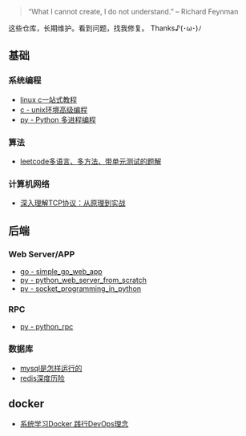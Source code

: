 > “What I cannot create, I do not understand.” – Richard Feynman

这些仓库，长期维护。看到问题，找我修复。 Thanks♪(･ω･)ﾉ

## 基础

### 系统编程

- [linux c一站式教程]()
- [c - unix环境高级编程](https://github.com/LeoSirius/tutorial_apue)
- [py - Python 多进程编程](https://github.com/LeoSirius/tutorial_python_multi_process)

### 算法

- [leetcode多语言、多方法、带单元测试的题解](https://github.com/LeoSirius/leetcode_solutions)

### 计算机网络

- [深入理解TCP协议：从原理到实战](https://leosirius.github.io/blog/%E6%95%99%E7%A8%8B/%E6%B7%B1%E5%85%A5%E7%90%86%E8%A7%A3TCP%E5%8D%8F%E8%AE%AE%EF%BC%9A%E4%BB%8E%E5%8E%9F%E7%90%86%E5%88%B0%E5%AE%9E%E6%88%98%EF%BC%88%E6%8E%98%E9%87%91%E7%AC%94%E8%AE%B0%EF%BC%89/03_TCP%E6%A6%82%E8%BF%B0/)

## 后端

### Web Server/APP

- [go - simple_go_web_app](https://github.com/LeoSirius/simple_go_web_app)
- [py - python_web_server_from_scratch](https://github.com/LeoSirius/python_web_server_from_scratch)
- [py - socket_programming_in_python](https://github.com/LeoSirius/tutorial_socket_programming_in_python)

### RPC

- [py - python_rpc](https://github.com/LeoSirius/tutorial_python_rpc)

### 数据库

- [mysql是怎样运行的](https://leosirius.github.io/blog/%E6%95%99%E7%A8%8B/mysql%E6%98%AF%E6%80%8E%E6%A0%B7%E8%BF%90%E8%A1%8C%E7%9A%84%EF%BC%88%E6%8E%98%E9%87%91%E7%AC%94%E8%AE%B0%EF%BC%89/02_%E5%88%9D%E8%AF%86mysql/)
- [redis深度历险](https://leosirius.github.io/blog/%E6%95%99%E7%A8%8B/redis%E6%B7%B1%E5%BA%A6%E5%8E%86%E9%99%A9%EF%BC%88%E6%8E%98%E9%87%91%E7%AC%94%E8%AE%B0%EF%BC%89/01_Redis%E5%9F%BA%E7%A1%80%E6%95%B0%E6%8D%AE%E7%BB%93%E6%9E%84/)

## docker

- [系统学习Docker 践行DevOps理念](https://github.com/LeoSirius/tutorial_mooc_docker_devops)
